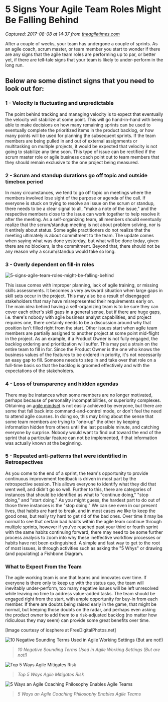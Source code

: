 # 5 Signs Your Agile Team Roles Might Be Falling Behind

_Captured: 2017-08-08 at 14:37 from [theagiletimes.com](http://theagiletimes.com/5-signs-agile-team-roles-falling-behind/)_

After a couple of weeks, your team has undergone a couple of sprints. As an agile coach, scrum master, or team member you start to wonder if there are any signs that the agile team roles are performing up to par, or better yet, if there are tell-tale signs that your team is likely to under-perform in the long run.

## Below are some distinct signs that you need to look out for:

### 1 - Velocity is fluctuating and unpredictable

The point behind tracking and managing velocity is to expect that eventually the velocity will stabilize at some point. This will go hand-in-hand with being able to make decisions on how many remaining sprints can be used to eventually complete the prioritized items in the product backlog, or how many points will be used for planning the subsequent sprints. If the team members are being pulled in and out of external assignments or multitasking on multiple projects, it would be expected that velocity is not going to stabilize any time soon. This type of issue can be rectified if the scrum master role or agile business coach point out to team members that they should remain exclusive to the one project being measured.

### 2 - Scrum and standup durations go off topic and outside timebox period

In many circumstances, we tend to go off topic on meetings where the members involved lose sight of the purpose or agenda of the call. If everyone is stuck on trying to resolve an issue on the scrum or standup, there needs to be a clear signal to all, "make a note of the issue," and the respective members close to the issue can work together to help resolve it after the meeting. As a self-organizing team, all members should eventually realize that the scrum/standup meeting is not about problem solving, nor is it entirely about status. Some agile practitioners do not realize that the meeting ultimately is about commitment to the team. The update comes when saying what was done yesterday, but what will be done today, given there are no blockers, is the commitment. Beyond that, there should not be any reason why a scrum/standup would take so long.

### 3 - Overly dependent on fill-in roles

![5-signs-agile-team-roles-might-be-falling-behind](https://i0.wp.com/theagiletimes.com/wp-content/uploads/2015/08/ID-100261901.jpg?w=400)

This issue comes with improper planning, lack of agile training, or missing skills assessments. It becomes a very awkward situation when large gaps in skill sets occur in the project. This may also be a result of disengaged stakeholders that may have misrepresented their requirements early on. The main idea behind having a self-organizing team is to be sure they can cover each other's skill gaps in a general sense, but if there are huge gaps, i.e. there's nobody with agile business analyst capabilities, and project requires one, there certainly needs to be a discussion around why that position isn't filled right from the start. Other issues start when agile team members are partially assigned to another project at some point mid-flight in the project. As an example, if a Product Owner is not fully engaged, the backlog ordering and prioritization will suffer. This may put a strain on the entire team to fill in for. Since the Product Owner is the one who knows the business values of the features to be ordered in priority, it's not necessarily an easy gap to fill. Someone needs to step in and take over that role on a full-time basis so that the backlog is groomed effectively and with the expectations of the stakeholders.

### 4 - Loss of transparency and hidden agendas

There may be instances when some members are no longer motivated, perhaps because of personality incompatibilities, or superiority complexes. Obtaining an [agile mindset](http://theagiletimes.com/waterfall-mindset-to-agile-mindset/) is not easily achieved by everyone, but there are some that fall back into command-and-control mode, or don't feel the need to attend agile courses. In doing so, this may bring about the sense that some team members are trying to "one-up" the other by keeping information hidden from others until the last possible minute, and catching everyone by surprise. Nobody would want to find out toward the end of the sprint that a particular feature can not be implemented, if that information was actually known at the beginning.

### 5 - Repeated anti-patterns that were identified in Retrospectives

As you come to the end of a sprint, the team's opportunity to provide continuous improvement feedback is driven in most part by the retrospective session. This allows everyone to identify what they did that went well, and didn't go so well. Further to this, there are categories of instances that should be identified as what to "continue doing," "stop doing," and "start doing." As you might guess, the hardest part to do out of those three instances is the "stop doing." We can see even in our present lives, that habits are hard to break, and in most cases we like to keep the good ones, but really try hard to get rid of the bad ones. Over time it may be normal to see that certain bad habits within the agile team continue through multiple sprints, however if you've reached past your third or fourth sprint with the same habits continuing forward, there may need to be some further process analysis to zoom into why these ineffective workflow processes or habits have not been extinguished. A simple and fast way to get to the root of most issues, is through activities such as asking the "5 Whys" or drawing (and populating) a Fishbone Diagram.

### What to Expect From the Team

The agile working team is one that learns and innovates over time. If everyone is there only to keep up with the status quo, the team will inevitably under-perform, too many negative issues will be left unresolved while leaving no time to address value-added tasks. The team should be engaged right from the start, with ample opportunity for buy-in from each member. If there are doubts being raised early in the game, that might be normal, but keeping those doubts on the radar, and perhaps even asking the product owner to add them to a risk-adjusted backlog (no matter how ridiculous they may seem) can provide some great benefits over time.

[Image courtesy of iosphere at FreeDigitalPhotos.net]

![10 Negative Sounding Terms Used in Agile Working Settings \(But are not!\)](https://i0.wp.com/theagiletimes.com/wp-content/uploads/2015/08/ID-10035027.jpg?resize=350%2C200)

> _10 Negative Sounding Terms Used in Agile Working Settings (But are not!)_

![Top 5 Ways Agile Mitigates Risk](https://i2.wp.com/theagiletimes.com/wp-content/uploads/2015/06/ID-10030159-150x150.jpg?resize=350%2C200)

> _Top 5 Ways Agile Mitigates Risk_

![5 Ways an Agile Coaching Philosophy Enables Agile Teams](https://i0.wp.com/theagiletimes.com/wp-content/uploads/2015/07/ID-10067374-150x150.jpg?resize=350%2C200)

> _5 Ways an Agile Coaching Philosophy Enables Agile Teams_
